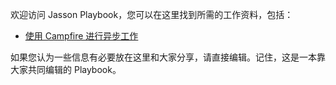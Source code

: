 欢迎访问 Jasson Playbook，您可以在这里找到所需的工作资料，包括：

* [使用 Campfire 进行异步工作](https://github.com/jassonsoft/playbook/wiki/%E4%BD%BF%E7%94%A8-Campfire-%E8%BF%9B%E8%A1%8C%E5%BC%82%E6%AD%A5%E5%B7%A5%E4%BD%9C)

如果您认为一些信息有必要放在这里和大家分享，请直接编辑。记住，这是一本靠大家共同编辑的 Playbook。